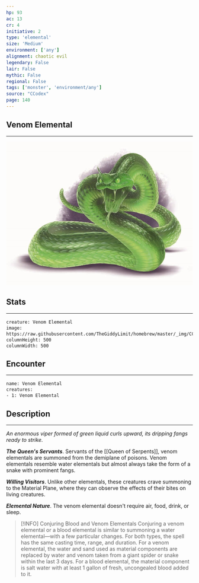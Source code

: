 ```yaml
---
hp: 93
ac: 13
cr: 4
initiative: 2
type: 'elemental'    
size: 'Medium'
environment: ['any']
alignment: chaotic evil
legendary: False
lair: False
mythic: False
regional: False
tags: ['monster', 'environment/any']
source: "CCodex"
page: 140
---
```


## Venom Elemental
---

![|600](https://raw.githubusercontent.com/TheGiddyLimit/homebrew/master/_img/CCodex/venomelemental.jpg)

## Stats
---

```statblock
creature: Venom Elemental
image: https://raw.githubusercontent.com/TheGiddyLimit/homebrew/master/_img/CCodex/venomelemental_token.png
columnHeight: 500
columnWidth: 500
```

## Encounter
---

```encounter-table
name: Venom Elemental
creatures:
- 1: Venom Elemental
```

## Description
---
_An enormous viper formed of green liquid curls upward, its dripping fangs ready to strike._

**_The Queen's Servants_**. Servants of the [[Queen of Serpents]], venom elementals are summoned from the demiplane of poisons. Venom elementals resemble water elementals but almost always take the form of a snake with prominent fangs.


**_Willing Visitors_**. Unlike other elementals, these creatures crave summoning to the Material Plane, where they can observe the effects of their bites on living creatures.


**_Elemental Nature_**. The venom elemental doesn't require air, food, drink, or sleep.


> [!INFO] Conjuring Blood and Venom Elementals
>Conjuring a venom elemental or a blood elemental is similar to summoning a water elemental—with a few particular changes. For both types, the spell has the same casting time, range, and duration. For a venom elemental, the water and sand used as material components are replaced by water and venom taken from a giant spider or snake within the last 3 days. For a blood elemental, the material component is salt water with at least 1 gallon of fresh, uncongealed blood added to it.




